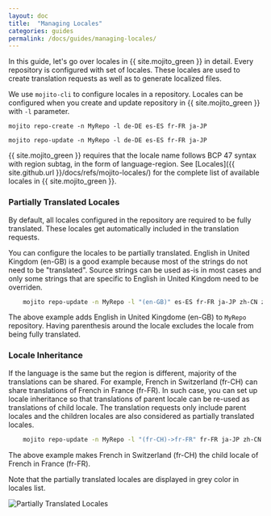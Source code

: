 ```yaml
---
layout: doc
title:  "Managing Locales"
categories: guides
permalink: /docs/guides/managing-locales/
---
```


In this guide, let's go over locales in {{ site.mojito_green }} in detail.  Every repository is configured with set of locales.  These locales are used to create translation requests as well as to generate localized files.


We use `mojito-cli` to configure locales in a repository.  Locales can be configured when you create and update repository in {{ site.mojito_green }} with `-l` parameter.

    mojito repo-create -n MyRepo -l de-DE es-ES fr-FR ja-JP

    mojito repo-update -n MyRepo -l de-DE es-ES fr-FR ja-JP


{{ site.mojito_green }} requires that the locale name follows BCP 47 syntax with region subtag, in the form of language-region.  See [Locales]({{ site.github.url }}/docs/refs/mojito-locales/) for the complete list of available locales in {{ site.mojito_green }}.



### Partially Translated Locales

By default, all locales configured in the repository are required to be fully translated.  These locales get automatically included in the translation requests.

You can configure the locales to be partially translated.  English in United Kingdom (en-GB) is a good example because most of the strings do not need to be "translated".  Source strings can be used as-is in most cases and only some strings that are specific to English in United Kingdom need to be overriden.

```bash
    mojito repo-update -n MyRepo -l "(en-GB)" es-ES fr-FR ja-JP zh-CN zh-TW
```

The above example adds English in United Kingdome (en-GB) to `MyRepo` repository.  Having parenthesis around the locale excludes the locale from being fully translated.



### Locale Inheritance

If the language is the same but the region is different, majority of the translations can be shared.  For example, French in Switzerland (fr-CH) can share translations of French in France (fr-FR).  In such case, you can set up locale inheritance so that translations of parent locale can be re-used as translations of child locale.  The translation requests only include parent locales and the children locales are also considered as partially translated locales.

```bash
    mojito repo-update -n MyRepo -l "(fr-CH)->fr-FR" fr-FR ja-JP zh-CN zh-TW
```

The above example makes French in Switzerland (fr-CH) the child locale of French in France (fr-FR).


Note that the partially translated locales are displayed in grey color in locales list.


![Partially Translated Locales](./images/partially-translated-locales.png)
